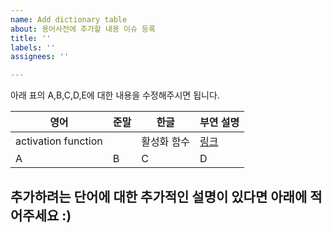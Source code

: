 ```yaml
---
name: Add dictionary table
about: 용어사전에 추가할 내용 이슈 등록
title: ''
labels: ''
assignees: ''

---
```


아래 표의 A,B,C,D,E에 대한 내용을 수정해주시면 됩니다.

|영어|준말|한글|부연 설명|
|---|---|---|---|
|activation function||활성화 함수|[링크](./activation_function.md)|
|A|B|C|D|E|


추가하려는 단어에 대한 추가적인 설명이 있다면 아래에 적어주세요 :)
---
